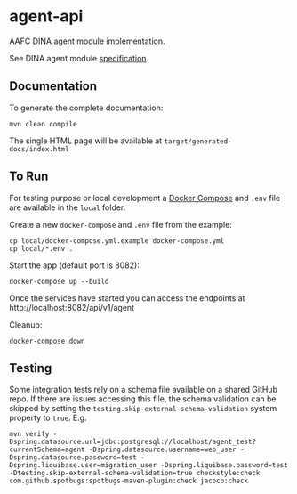 # agent-api

AAFC DINA agent module implementation.

See DINA agent module [specification](https://github.com/DINA-Web/agent-specs).


## Documentation

To generate the complete documentation:
```
mvn clean compile
```

The single HTML page will be available at `target/generated-docs/index.html`

## To Run

For testing purpose or local development a [Docker Compose](https://docs.docker.com/compose/) and `.env` file are available in the `local` folder.

Create a new `docker-compose` and `.env` file from the example:
```
cp local/docker-compose.yml.example docker-compose.yml
cp local/*.env .
```

Start the app (default port is 8082):
```
docker-compose up --build
```

Once the services have started you can access the endpoints at http://localhost:8082/api/v1/agent

Cleanup:
```
docker-compose down
```

## Testing

Some integration tests rely on a schema file available on a shared GitHub repo. If there are issues accessing this file, 
the schema validation can be skipped by setting the `testing.skip-external-schema-validation` system property to `true`.  E.g.
```
mvn verify -Dspring.datasource.url=jdbc:postgresql://localhost/agent_test?currentSchema=agent -Dspring.datasource.username=web_user -Dspring.datasource.password=test -Dspring.liquibase.user=migration_user -Dspring.liquibase.password=test -Dtesting.skip-external-schema-validation=true checkstyle:check com.github.spotbugs:spotbugs-maven-plugin:check jacoco:check
```
